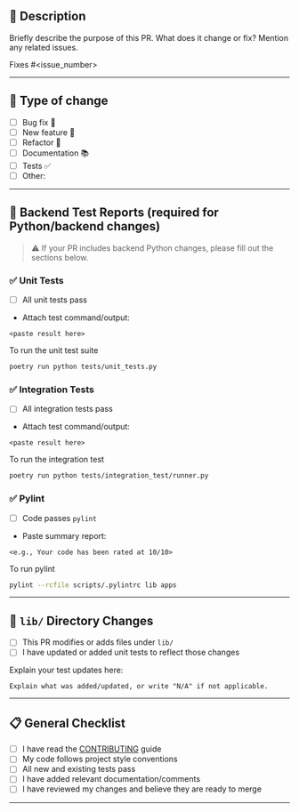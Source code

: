 
<!-- Please provide a general summary of your changes in the title above -->

## 📝 Description

Briefly describe the purpose of this PR. What does it change or fix? Mention any related issues.

Fixes #<issue_number> <!-- optional -->

---

## 📂 Type of change

<!-- Check all that apply: -->

- [ ] Bug fix 🐞
- [ ] New feature 🚀
- [ ] Refactor 🔨
- [ ] Documentation 📚
- [ ] Tests ✅
- [ ] Other: <!-- please specify -->

---

## 🧪 Backend Test Reports (required for Python/backend changes)

> ⚠️ If your PR includes backend Python changes, please fill out the sections below.

### ✅ Unit Tests

- [ ] All unit tests pass
- Attach test command/output:

```
<paste result here>
```

To run the unit test suite
```bash
poetry run python tests/unit_tests.py
```

### ✅ Integration Tests

* [ ] All integration tests pass
* Attach test command/output:

```
<paste result here>
```

To run the integration test
```bash
poetry run python tests/integration_test/runner.py
```

### ✅ Pylint

* [ ] Code passes `pylint`
* Paste summary report:

```
<e.g., Your code has been rated at 10/10>
```

To run pylint
```bash
pylint --rcfile scripts/.pylintrc lib apps
```

---

## 🧱 `lib/` Directory Changes

* [ ] This PR modifies or adds files under `lib/`
* [ ] I have updated or added unit tests to reflect those changes

Explain your test updates here:

```
Explain what was added/updated, or write "N/A" if not applicable.
```

---

## 📋 General Checklist

* [ ] I have read the [CONTRIBUTING](../CONTRIBUTING.md) guide
* [ ] My code follows project style conventions
* [ ] All new and existing tests pass
* [ ] I have added relevant documentation/comments
* [ ] I have reviewed my changes and believe they are ready to merge

---

<!-- Thank you for contributing to pits_n_giggles! -->
